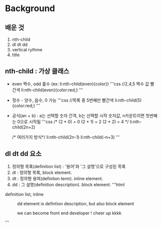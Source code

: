 
# Background
## 배운 것
1. nth-child
1. dl dt dd
1. vertical rythme
1. title

## nth-child : 가상 클래스
- even 짝수, odd 홀수 (ex: li:nth-child(even){color})
  '''css
   //2,4,5 짝수 값 빨간색
   li:nth-child(even){color:red;}
  '''
- 정수 - 양수, 음수, 0 가능
  '''css
   //목록 중 5번째만 빨간색
   li:nth-child(5){color:red;}
  '''
- 공식(an + b) : a는 선택할 숫자 간격, b는 선택할 시작 숫자값, n카운트이면 첫번째는 0으로 시작됨
  '''css
   /*
     (2 * 0) = 0
     (2 * 1) = 2
     (2 * 2) = 4 
   */
   li:nth-child(2n+2)
   
   /* 여러가지 방식*/
   li:nth-child(2n-1)
   li:nth-child(-n+3)
  '''
## dl dt dd 요소
 1. 정의형 목록(definition list) : '용어'와 '그 설명'으로 구성된 목록
 1. dl : 정의형 목록, block element. 
 1. dt : 정의형 용여(definiton term). inline element.
 1. dd : 그 설명(definition description). block element.
 '''html
  <!--definition list-->
  <dl>
  		<dt>definition list, inline</dt>
  		<dd>
  		   <p>dd element is defintion description, but also block element</p>
  		   <p>we can become front end developer ! cheer up kkkk</p>
  		 </dd>
  </dl>
 '''

